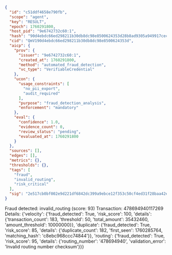 ```json
{
  "id": "c51ddf4658e790fb",
  "scope": "agent",
  "key": "RESULT",
  "epoch": 1760291800,
  "host_pid": "9e6742732c60:1",
  "hash": "90d4ebdc66ed298211b30db8dc98e8500624353d28b8ad9305a949917ceca10b",
  "cid": "QmV190d4ebdc66ed298211b30db8dc98e8500624353d",
  "aicp": {
    "prov": {
      "issuer": "9e6742732c60:1",
      "created_at": 1760291800,
      "method": "automated_fraud_detection",
      "vc_type": "VerifiableCredential"
    },
    "ucon": {
      "usage_constraints": [
        "no_pii_export",
        "audit_required"
      ],
      "purpose": "fraud_detection_analysis",
      "enforcement": "mandatory"
    },
    "eval": {
      "confidence": 1.0,
      "evidence_count": 0,
      "review_status": "pending",
      "evaluated_at": 1760291800
    }
  },
  "sources": [],
  "edges": [],
  "metrics": {},
  "thresholds": {},
  "tags": [
    "fraud",
    "invalid_routing",
    "risk_critical"
  ],
  "sig": "2e517cb0bf002e9d221df6842dc399a9ebce12f353c50cf4ed31f28baa42ebf9"
}
```

Fraud detected: invalid_routing (score: 93)
Transaction: 478694940117269
Details: {'velocity': {'fraud_detected': True, 'risk_score': 100, 'details': {'transaction_count': 183, 'threshold': 50, 'total_amount': 35432460, 'amount_threshold': 10000000}}, 'duplicate': {'fraud_detected': True, 'risk_score': 85, 'details': {'duplicate_count': 182, 'first_seen': 1760285764, 'matching_hash': 'c8ebc968ccc74844'}}, 'routing': {'fraud_detected': True, 'risk_score': 95, 'details': {'routing_number': '478694940', 'validation_error': 'Invalid routing number checksum'}}}